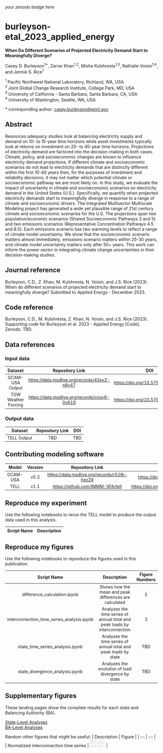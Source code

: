 _your zenodo badge here_

# burleyson-etal_2023_applied_energy

**When Do Different Scenarios of Projected Electricity Demand Start to Meaningfully Diverge?**

Casey D. Burleyson<sup>1\*</sup>, Zarrar Khan<sup>1,2</sup>, Misha Kulshresta<sup>1,3</sup>, 
Nathalie Voisin<sup>1,4</sup>, and Jennie S. Rice<sup>1</sup>

<sup>1 </sup> Pacific Northwest National Laboratory, Richland, WA, USA  
<sup>2 </sup> Joint Global Change Research Institute, College Park, MD, USA  
<sup>3 </sup> University of California - Santa Barbara, Santa Barbara, CA, USA  
<sup>4 </sup> University of  Washington, Seattle, WA, USA  

\* corresponding author: casey.burleyson@pnnl.gov

## Abstract
Resources adequacy studies look at balancing electricity supply and demand on 10- to 15-year time horizons while asset 
investments typically look at returns on investment on 20- to 40-year time horizons. Projections of electricity demand 
are factored into the decision-making in both cases. Climate, policy, and socioeconomic changes are known to influence 
electricity demand projections. If different climate and socioeconomic scenarios do not lead to electricity demands 
that are distinctly different within the first 10-40 years then, for the purposes of investment and reliability 
decisions, it may not matter which potential climate or socioeconomic pathway we are most likely on. In this study, we 
evaluate the impact of uncertainty in climate and socioeconomic scenarios on electricity demand in the United States 
(U.S.). Specifically, we quantify when projected electricity demands start to meaningfully diverge in response to a 
range of climate and socioeconomic drivers. The Integrated Multisector Multiscale Modeling project has generated a wide 
yet plausible range of 21st century climate and socioeconomic scenarios for the U.S. The projections span two 
population/economic scenarios (Shared Socioeconomic Pathways 3 and 5) and two emissions scenarios (Representative 
Concentration Pathways 4.5 and 8.5). Each emissions scenario has two warming levels to reflect a range of climate model 
uncertainty. We show that the socioeconomic scenario matters almost immediately, emissions scenario matters within 
25-30 years, and climate model uncertainty matters only after 50+ years. This work can inform the power sector in 
integrating climate change uncertainties in their decision-making studies.

## Journal reference
Burleyson, C.D., Z. Khan, M. Kulshresta, N. Voisin, and J.S. Rice (2023). When do different scenarios of projected 
electricity demand start to meaningfully diverge? Submitted to *Applied Energy* - December 2023.

## Code reference
Burleyson, C.D., M. Kulshresta, Z. Khan, N. Voisin, and J.S. Rice (2023). Supporting code for Burleyson et al. 2023 - 
Applied Energy [Code]. Zenodo. TBD.

## Data references

### Input data
|       Dataset       |               Repository Link                |               DOI                |
|:-------------------:|:--------------------------------------------:|:--------------------------------:|
|   GCAM-USA Output   | https://data.msdlive.org/records/43sy2-n8y47 | https://doi.org/10.57931/1989373 |
| TGW Weather Forcing | https://data.msdlive.org/records/cnsy6-0y610 | https://doi.org/10.57931/1960530 |

### Output data
|    Dataset    | Repository Link | DOI |
|:-------------:|:---------------:|:---:|
|  TELL Output  |       TBD       | TBD |

## Contributing modeling software
|  Model   | Version |         Repository Link          | DOI |
|:--------:|:-------:|:--------------------------------:|:---:|
| GCAM-USA |  v5.3   | https://data.msdlive.org/records/r52tb-hez28 | https://doi.org/10.57931/1960381 |
|   TELL   |  v1.1   | https://github.com/IMMM-SFA/tell | https://doi.org/10.5281/zenodo.8264217 |

## Reproduce my experiment
Use the following notebooks to rerun the TELL model to produce the output data used in this analysis.

| Script Name | Description |
|-------------|-------------|

## Reproduce my figures
Use the following notebooks to reproduce the figures used in this publication.

|                Script Name                 |                                Description                                 | Figure Numbers |
|:------------------------------------------:|:--------------------------------------------------------------------------:|:--------------:|
|        difference_calculation.ipynb        |           Shows how the mean and peak differences are calculated           |       2        |
| interconnection_time_series_analysis.ipynb | Analyzes the time series of annual total and peak loads by interconnection |       3        |
|      state_time_series_analysis.ipynb      |      Analyzes the time series of annual total and peak loads by state      |      TBD       |
|      state_divergence_analysis.ipynb       |             Analyzes the evolution of load divergence by state             |      TBD       |

## Supplementary figures
These landing pages show the complete results for each state and Balancing Authority (BA).

[State-Level Analyses](States_Analysis.md)  
[BA-Level Analyses](Balancing_Authorities_Analysis.md)

Random other figures that might be useful:
| Description | Figure |
| :-: | :-: |
| Normalized interconnection time series | <img src="figures/Interconnection_Load_Projections_Normalized.png" width="50"> |
